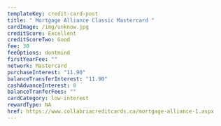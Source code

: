 ```yaml
---
templateKey: credit-card-post
title: " Mortgage Alliance Classic Mastercard "
cardImage: /img/unknow.jpg
creditScore: Excellent
creditScoreTwo: Good
fee: 30
feeOptions: dontmind
firstYearFee: ""
network: Mastercard
purchaseInterest: "11.90"
balanceTransferInterest: "11.90"
cashAdvanceInterest: 0
balanceTranferFees: ""
cardCategory: low-interest
rewardType: NA
href: https://www.collabriacreditcards.ca/mortgage-alliance-1.aspx
---
```

